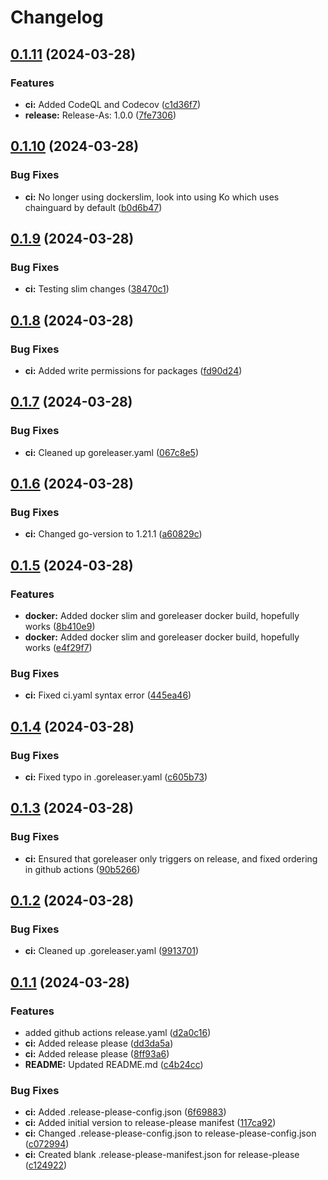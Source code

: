 # Changelog

## [0.1.11](https://github.com/sapph2c/go-template/compare/v0.1.10...v0.1.11) (2024-03-28)


### Features

* **ci:** Added CodeQL and Codecov ([c1d36f7](https://github.com/sapph2c/go-template/commit/c1d36f7cf923d58097b17f2eca89cf9096b7b37c))
* **release:** Release-As: 1.0.0 ([7fe7306](https://github.com/sapph2c/go-template/commit/7fe7306b266956079a1973834383b2b5a52b034d))

## [0.1.10](https://github.com/sapph2c/go-template/compare/v0.1.9...v0.1.10) (2024-03-28)


### Bug Fixes

* **ci:** No longer using dockerslim, look into using Ko which uses chainguard by default ([b0d6b47](https://github.com/sapph2c/go-template/commit/b0d6b470261e25c4b6d388e7fc98771d95fa7ae3))

## [0.1.9](https://github.com/sapph2c/go-template/compare/v0.1.8...v0.1.9) (2024-03-28)


### Bug Fixes

* **ci:** Testing slim changes ([38470c1](https://github.com/sapph2c/go-template/commit/38470c1884cbf8694d469b2aea72f63ed84c30fd))

## [0.1.8](https://github.com/sapph2c/go-template/compare/v0.1.7...v0.1.8) (2024-03-28)


### Bug Fixes

* **ci:** Added write permissions for packages ([fd90d24](https://github.com/sapph2c/go-template/commit/fd90d24b7fb708a9f0d4f4f107bb81d17f200668))

## [0.1.7](https://github.com/sapph2c/go-template/compare/v0.1.6...v0.1.7) (2024-03-28)


### Bug Fixes

* **ci:** Cleaned up goreleaser.yaml ([067c8e5](https://github.com/sapph2c/go-template/commit/067c8e59da9a3b519c83fa5d87393b55118cda60))

## [0.1.6](https://github.com/sapph2c/go-template/compare/v0.1.5...v0.1.6) (2024-03-28)


### Bug Fixes

* **ci:** Changed go-version to 1.21.1 ([a60829c](https://github.com/sapph2c/go-template/commit/a60829c50ebd7efb2742f7e7090750119bf417b1))

## [0.1.5](https://github.com/sapph2c/go-template/compare/v0.1.4...v0.1.5) (2024-03-28)


### Features

* **docker:** Added docker slim and goreleaser docker build, hopefully works ([8b410e9](https://github.com/sapph2c/go-template/commit/8b410e9434e3421a3e6e4ac26775e8e5f0d80e3e))
* **docker:** Added docker slim and goreleaser docker build, hopefully works ([e4f29f7](https://github.com/sapph2c/go-template/commit/e4f29f7371c3a49afaeef3cb42205d834ce72550))


### Bug Fixes

* **ci:** Fixed ci.yaml syntax error ([445ea46](https://github.com/sapph2c/go-template/commit/445ea461167e00ad6114606d1f9d37150efb6650))

## [0.1.4](https://github.com/sapph2c/go-template/compare/v0.1.3...v0.1.4) (2024-03-28)


### Bug Fixes

* **ci:** Fixed typo in .goreleaser.yaml ([c605b73](https://github.com/sapph2c/go-template/commit/c605b73919d971ac9882c36aab6bfdb4c7e50e82))

## [0.1.3](https://github.com/sapph2c/go-template/compare/v0.1.2...v0.1.3) (2024-03-28)


### Bug Fixes

* **ci:** Ensured that goreleaser only triggers on release, and fixed ordering in github actions ([90b5266](https://github.com/sapph2c/go-template/commit/90b52660007ff9ddc4e8896c6b1d2f199c60dd6a))

## [0.1.2](https://github.com/sapph2c/go-template/compare/v0.1.1...v0.1.2) (2024-03-28)


### Bug Fixes

* **ci:** Cleaned up .goreleaser.yaml ([9913701](https://github.com/sapph2c/go-template/commit/99137010691f5f7402521077e1b3348e695613a8))

## [0.1.1](https://github.com/sapph2c/go-template/compare/v0.1.0...v0.1.1) (2024-03-28)


### Features

* added github actions release.yaml ([d2a0c16](https://github.com/sapph2c/go-template/commit/d2a0c16f0a5f10b0fefb40a58ccf93f86b4b9140))
* **ci:** Added release please ([dd3da5a](https://github.com/sapph2c/go-template/commit/dd3da5a53121d0642ffe677762eab74e8fcd145b))
* **ci:** Added release please ([8ff93a6](https://github.com/sapph2c/go-template/commit/8ff93a64523e50eae6fe54913c7026c8a2a6e504))
* **README:** Updated README.md ([c4b24cc](https://github.com/sapph2c/go-template/commit/c4b24ccd777f389924e84124afbf2d832f791b04))


### Bug Fixes

* **ci:** Added .release-please-config.json ([6f69883](https://github.com/sapph2c/go-template/commit/6f69883a79f886820e7a335b8c3fcdfe2a71e8ca))
* **ci:** Added initial version to release-please manifest ([117ca92](https://github.com/sapph2c/go-template/commit/117ca9295d3c898852ddd2869e75c62a4fa143cf))
* **ci:** Changed .release-please-config.json to release-please-config.json ([c072994](https://github.com/sapph2c/go-template/commit/c072994290e9382da235d715cd9c6e82b9f6d5ae))
* **ci:** Created blank .release-please-manifest.json for release-please ([c124922](https://github.com/sapph2c/go-template/commit/c12492297c7a33ec7385d8a4a6b830e4fd32185a))
